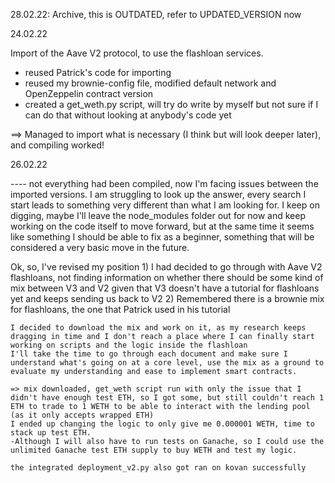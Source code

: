 28.02.22: Archive, this is OUTDATED, refer to UPDATED_VERSION now




24.02.22

Import of the Aave V2 protocol, to use the flashloan services.
- reused Patrick's code for importing
- reused my brownie-config file, modified default network and OpenZeppelin contract version
- created a get_weth.py script, will try do write by myself but not sure if I can do that without looking at anybody's code yet 

==> Managed to import what is necessary (I think but will look deeper later), and compiling worked! 




26.02.22

---- not everything had been compiled, now I'm facing issues between the imported versions. I am struggling to look up the answer, every search I start leads to something very different than what I am looking for. 
I keep on digging, maybe I'll leave the node_modules folder out for now and keep working on the code itself to move forward, but at the same time it seems like something I should be able to fix as a beginner, something that will be considered a very basic move in the future.

Ok, so, I've revised my position
    1) I had decided to go through with Aave V2 flashloans, not finding information on whether there should be some kind of mix between V3 and V2 given that V3 doesn't have a tutorial for flashloans yet and keeps sending us back to V2
    2) Remembered there is a brownie mix for flashloans, the one that Patrick used in his tutorial

    I decided to download the mix and work on it, as my research keeps dragging in time and I don't reach a place where I can finally start working on scripts and the logic inside the flashloan 
    I'll take the time to go through each document and make sure I understand what's going on at a core level, use the mix as a ground to evaluate my understanding and ease to implement smart contracts. 

    => mix downloaded, get_weth script run with only the issue that I didn't have enough test ETH, so I got some, but still couldn't reach 1 ETH to trade to 1 WETH to be able to interact with the lending pool (as it only accepts wrapped ETH)
    I ended up changing the logic to only give me 0.000001 WETH, time to stack up test ETH.
    -Although I will also have to run tests on Ganache, so I could use the unlimited Ganache test ETH supply to buy WETH and test my logic.

    the integrated deployment_v2.py also got ran on kovan successfully
    